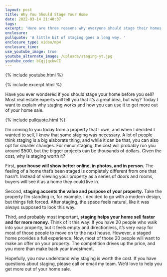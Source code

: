 ```yaml
---
layout: post
title: Why You Should Stage Your Home
date: 2022-03-14 21:40:37
tags:
excerpt: 'Here are three reasons why everyone should stage their homes. '
enclosure:
pullquote: 'A little bit of staging goes a long way. '
enclosure_type: video/mp4
enclosure_time:
use_youtube_image: true
youtube_alternate_image: /uploads/staging-yt.jpg
youtube_code: bCqjjqcbwCI
---
```

{% include youtube.html %}

{% include excerpt.html %}

Have you ever wondered if you should stage your home before you sell? Most real estate experts will tell you that it’s a great idea, but why? Today I want to explain why staging works and how you can use it to get more out of your home sale.&nbsp;

{% include pullquote.html %}

I’m coming to you today from a property that I own, and when I decided I wanted to sell, I knew that some staging was necessary. A lot of people think staging is a big elaborate thing, and while it can be that, you can also opt for smaller changes. For minor staging, the cost will probably run you around $500, but the bigger projects can be thousands of dollars. Given the cost, why is staging worth it?&nbsp;

First, **your house will show better online, in photos, and in person.** The feeling of a home that’s been staged is completely different from one that hasn’t. Instead of viewing your property as a series of doors and rooms, buyers will see it as a home they could live in.&nbsp;

Second, **staging accents the value and purpose of your property.** Take the property I’m standing in, for example. I decided to go with a modern design, but things felt forced. After staging, the space feels natural, like it was always supposed to look this way.&nbsp;

Third, and probably most important, **staging helps your home sell faster and for more money.** Think of it this way: If you have 20 people who walk into your property, but it feels empty and directionless, it’s very easy for most of those people to move on to the next house. However, a staged home provides a full experience. Now, most of those 20 people will want to make an offer on your property. The competition drives up the price, and you more than make back your investment.&nbsp;

Hopefully, you now understand why staging is worth the cost. If you have questions about staging, please call or email my team. We’d love to help you get more out of your home sale.
